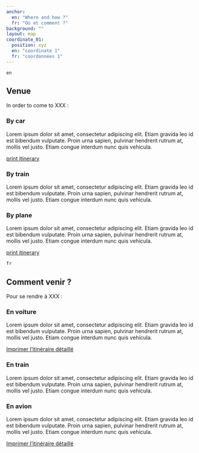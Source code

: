 ```yaml
---
anchor:
  en: "Where and how ?"
  fr: "Où et comment ?"
background: ""
layout: map
coordinate_01:
  position: xyz
  en: "coordinate 1"
  fr: "coordonnées 1"
---
```

`en`

## Venue

In order to come to XXX :

### By car

Lorem ipsum dolor sit amet, consectetur adipiscing elit. Etiam gravida leo id est bibendum vulputate. Proin urna sapien, pulvinar hendrerit rutrum at, mollis vel justo. Etiam congue interdum nunc quis vehicula.

[print itinerary](www.google.com)

### By train

Lorem ipsum dolor sit amet, consectetur adipiscing elit. Etiam gravida leo id est bibendum vulputate. Proin urna sapien, pulvinar hendrerit rutrum at, mollis vel justo. Etiam congue interdum nunc quis vehicula.

### By plane

Lorem ipsum dolor sit amet, consectetur adipiscing elit. Etiam gravida leo id est bibendum vulputate. Proin urna sapien, pulvinar hendrerit rutrum at, mollis vel justo. Etiam congue interdum nunc quis vehicula.

[print itinerary](www.google.com)



`fr`

## Comment venir ?

Pour se rendre à XXX :

### En voiture

Lorem ipsum dolor sit amet, consectetur adipiscing elit. Etiam gravida leo id est bibendum vulputate. Proin urna sapien, pulvinar hendrerit rutrum at, mollis vel justo. Etiam congue interdum nunc quis vehicula.

[Imprimer l’itinéraire détaillé](www.google.com)

### En train

Lorem ipsum dolor sit amet, consectetur adipiscing elit. Etiam gravida leo id est bibendum vulputate. Proin urna sapien, pulvinar hendrerit rutrum at, mollis vel justo. Etiam congue interdum nunc quis vehicula.

### En avion

Lorem ipsum dolor sit amet, consectetur adipiscing elit. Etiam gravida leo id est bibendum vulputate. Proin urna sapien, pulvinar hendrerit rutrum at, mollis vel justo. Etiam congue interdum nunc quis vehicula.

[Imprimer l’itinéraire détaillé](www.google.com)
